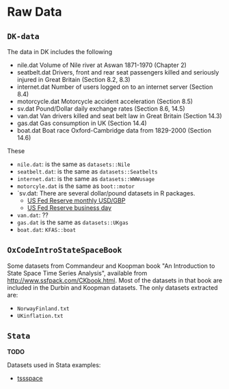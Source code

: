 # Raw Data

## `DK-data`

The data in DK includes the following


- nile.dat	Volume of Nile river at Aswan 1871-1970 (Chapter 2)
- seatbelt.dat	Drivers, front and rear seat passengers killed and seriously injured in Great Britain (Section 8.2, 8.3)
- internet.dat	Number of users logged on to an internet server (Section 8.4)
- motorcycle.dat	Motorcycle accident acceleration (Section 8.5)
- sv.dat	Pound/Dollar daily exchange rates (Section 8.6, 14.5)
- van.dat	Van drivers killed and seat belt law in Great Britain (Section 14.3)
- gas.dat	Gas consumption in UK (Section 14.4)
- boat.dat	Boat race Oxford-Cambridge data from 1829-2000 (Section 14.6)

These

- `nile.dat`: is the same as `datasets::Nile`
- `seatbelt.dat`: is the same as `datasets::Seatbelts`
- `internet.dat`: is the same as `datasets::WWWusage`
- `motorcyle.dat` is the same as `boot::motor`
- `sv.dat: There are several dollar/pound datasets in R packages.
    - [US Fed Reserve monthly USD/GBP](https://www.quandl.com/data/FED/RXI_US_N_M_UK-United-Kingdom-Spot-Exchange-Rate-US-Pound-Sterling-Reciprocal-of-rxi_n-m-uk-Monthly)
    - [US Fed Reserve business day](https://www.quandl.com/data/FED/RXI_US_N_B_UK-UNITED-KINGDOM-SPOT-EXCHANGE-RATE-US-POUND-1-RXI_N-B-UK-Business-day)
- `van.dat`: ??
- `gas.dat` is the same as `datasets::UKgas`
- `boat.dat`: `KFAS::boat`

## `OxCodeIntroStateSpaceBook`

Some datasets from Commandeur and Koopman book "An Introduction to State Space Time Series Analysis", available from http://www.ssfpack.com/CKbook.html.
Most of the datasets in that book are included in the Durbin and Koopman datasets. The only datasets extracted are:

- `NorwayFinland.txt`
- `UKinflation.txt`

## `Stata`

**TODO**

Datasets used in Stata examples:

- [tssspace](http://www.stata.com/manuals13/tssspace.pdf)

